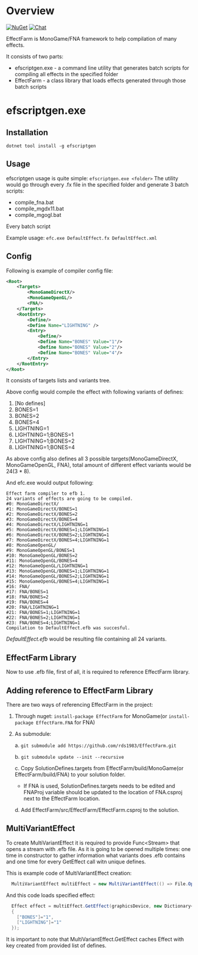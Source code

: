 # Overview
[![NuGet](https://img.shields.io/nuget/v/EffectFarm.MonoGame.svg)](https://www.nuget.org/packages/EffectFarm.MonoGame/)
[![Chat](https://img.shields.io/discord/628186029488340992.svg)](https://discord.gg/ZeHxhCY)

EffectFarm is MonoGame/FNA framework to help compilation of many effects.

It consists of two parts:
* efscriptgen.exe - a command line utility that generates batch scripts for compiling all effects in the specified folder
* EffectFarm - a class library that loads effects generated through those batch scripts 

# efscriptgen.exe
## Installation
`dotnet tool install -g efscriptgen`

## Usage
efscriptgen usage is quite simple: `efscriptgen.exe <folder>`
The utility would go through every .fx file in the specified folder and generate 3 batch scripts:
* compile_fna.bat
* compile_mgdx11.bat
* compile_mgogl.bat

Every batch script

Example usage: `efc.exe DefaultEffect.fx DefaultEffect.xml`

## Config
Following is example of compiler config file:
```xml
<Root>
    <Targets>
        <MonoGameDirectX/>
        <MonoGameOpenGL/>
        <FNA/>
    </Targets>
    <RootEntry>
        <Define/>
        <Define Name="LIGHTNING" />
        <Entry>
            <Define/>
            <Define Name="BONES" Value="1"/>
            <Define Name="BONES" Value="2"/>
            <Define Name="BONES" Value="4"/>
        </Entry>
    </RootEntry>
</Root>
```
It consists of targets lists and variants tree.

Above config would compile the effect with following variants of defines:
1. [No defines]
2. BONES=1
3. BONES=2
4. BONES=4
5. LIGHTNING=1
6. LIGHTNING=1;BONES=1
7. LIGHTNING=1;BONES=2
8. LIGHTNING=1;BONES=4

As above config also defines all 3 possible targets(MonoGameDirectX, MonoGameOpenGL, FNA), total amount of different effect variants would be 24(3 * 8).

And efc.exe would output following:
```
Effect farm compiler to efb 1.
24 variants of effects are going to be compiled.
#0: MonoGameDirectX/
#1: MonoGameDirectX/BONES=1
#2: MonoGameDirectX/BONES=2
#3: MonoGameDirectX/BONES=4
#4: MonoGameDirectX/LIGHTNING=1
#5: MonoGameDirectX/BONES=1;LIGHTNING=1
#6: MonoGameDirectX/BONES=2;LIGHTNING=1
#7: MonoGameDirectX/BONES=4;LIGHTNING=1
#8: MonoGameOpenGL/
#9: MonoGameOpenGL/BONES=1
#10: MonoGameOpenGL/BONES=2
#11: MonoGameOpenGL/BONES=4
#12: MonoGameOpenGL/LIGHTNING=1
#13: MonoGameOpenGL/BONES=1;LIGHTNING=1
#14: MonoGameOpenGL/BONES=2;LIGHTNING=1
#15: MonoGameOpenGL/BONES=4;LIGHTNING=1
#16: FNA/
#17: FNA/BONES=1
#18: FNA/BONES=2
#19: FNA/BONES=4
#20: FNA/LIGHTNING=1
#21: FNA/BONES=1;LIGHTNING=1
#22: FNA/BONES=2;LIGHTNING=1
#23: FNA/BONES=4;LIGHTNING=1
Compilation to DefaultEffect.efb was succesful.
```
*DefaultEffect.efb* would be resulting file containing all 24 variants.

## EffectFarm Library
Now to use .efb file, first of all, it is required to reference EffectFarm library.

## Adding reference to EffectFarm Library
There are two ways of referencing EffectFarm in the project:
1. Through nuget: `install-package EffectFarm` for MonoGame(or `install-package EffectFarm.FNA` for FNA)
2. As submodule:
    
    a. `git submodule add https://github.com/rds1983/EffectFarm.git`

    b. `git submodule update --init --recursive`
    
    c. Copy SolutionDefines.targets from EffectFarm/build/MonoGame(or EffectFarm/build/FNA) to your solution folder.

      * If FNA is used, SolutionDefines.targets needs to be edited and FNAProj variable should be updated to the location of FNA.csproj next to the EffectFarm location.
    
    d. Add EffectFarm/src/EffectFarm/EffectFarm.csproj to the solution.
    
## MultiVariantEffect
To create MultiVariantEffect it is required to provide Func&lt;Stream&gt; that opens a stream with .efb file. As it is going to be opened multiple times: one time in constructor to gather information what variants does .efb contains and one time for every GetEffect call witn unique defines.

This is example code of MultiVariantEffect creation:
```c#
  MultiVariantEffect multiEffect = new MultiVariantEffect(() => File.OpenRead("DefaultEffect.efb"));
```
    

And this code loads specified effect:
```c#
  Effect effect = multiEffect.GetEffect(graphicsDevice, new Dictionary<string, string>
  {
    ["BONES"]="1",
    ["LIGHTNING"]="1"
  });
```

It is important to note that MultiVariantEffect.GetEffect caches Effect with key created from provided list of defines.

